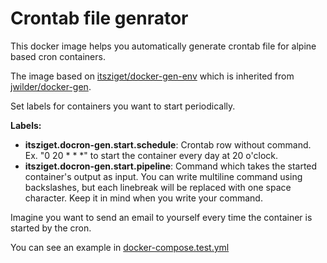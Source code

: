 # Crontab file genrator

This docker image helps you automatically generate crontab file for alpine based cron containers.

The image based on [itsziget/docker-gen-env](https://hub.docker.com/r/itsziget/docker-gen-env) which is inherited from [jwilder/docker-gen](https://hub.docker.com/r/jwilder/docker-gen).

Set labels for containers you want to start periodically. 

**Labels:**

- **itsziget.docron-gen.start.schedule**: Crontab row without command. Ex. "0 20 * * *" to start the container every day at 20 o'clock.
- **itsziget.docron-gen.start.pipeline**: Command which takes the started container's output as input. You can write multiline command using backslashes, but each linebreak will be replaced with one space character. Keep it in mind when you write your command.

Imagine you want to send an email to yourself every time the container is started by the cron. 

You can see an example in [docker-compose.test.yml](https://github.com/itsziget/docron-gen/blob/master/docker-compose.test.yml)